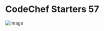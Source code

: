 # CodeChef Starters 57
![image](https://user-images.githubusercontent.com/96427746/194261296-e31a1120-9790-4736-830a-4c3cb332eac4.png)
